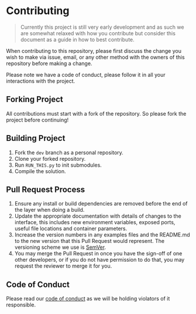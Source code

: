 # Contributing

> Currently this project is still very early development and as such we are somewhat relaxed with how you contribute but consider this document as a guide in how to best contribute. 

When contributing to this repository, please first discuss the change you wish to make via issue,
email, or any other method with the owners of this repository before making a change.

Please note we have a code of conduct, please follow it in all your interactions with the project.

## Forking Project

All contributions must start with a fork of the repository. So please fork the project before continuing!

## Building Project

1. Fork the `dev` branch as a personal repository.
2. Clone your forked repository.
3. Run `RUN_THIS.py` to init submodules.
4. Compile the solution.

## Pull Request Process

1. Ensure any install or build dependencies are removed before the end of the layer when doing a
   build.
2. Update the appropriate documentation with details of changes to the interface, this includes new environment
   variables, exposed ports, useful file locations and container parameters.
3. Increase the version numbers in any examples files and the README.md to the new version that this
   Pull Request would represent. The versioning scheme we use is [SemVer](http://semver.org/).
4. You may merge the Pull Request in once you have the sign-off of one other developers, or if you
   do not have permission to do that, you may request the reviewer to merge it for you.

## Code of Conduct

Please read our [code of conduct](CODE_OF_CONDUCT.md) as we will be holding violators of it responsible.
